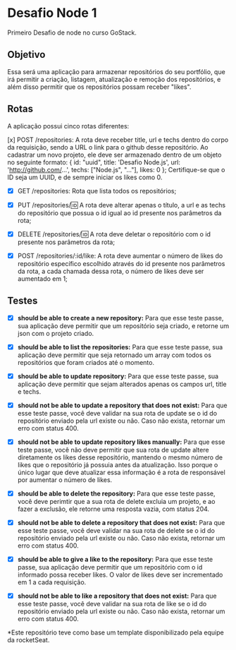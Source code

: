 # Desafio Node 1

Primeiro Desafio de node no curso GoStack.

## Objetivo

Essa será uma aplicação para armazenar repositórios do seu portfólio, que irá permitir a criação, listagem, atualização e remoção dos repositórios, e além disso permitir que os repositórios possam receber "likes".

## Rotas

  A aplicação possui cinco rotas diferentes:

[x] POST /repositories: A rota deve receber title, url e techs dentro do corpo da requisição, sendo a URL o link para o github desse repositório. Ao cadastrar um novo projeto, ele deve ser armazenado dentro de um objeto no seguinte formato: { id: "uuid", title: 'Desafio Node.js', url: 'http://github.com/...', techs: ["Node.js", "..."], likes: 0 }; Certifique-se que o ID seja um UUID, e de sempre iniciar os likes como 0.

-   [x] GET /repositories: Rota que lista todos os repositórios;

-   [x] PUT /repositories/:id: A rota deve alterar apenas o título, a url e as techs do repositório que possua o id igual ao id presente nos parâmetros da rota;

-   [x] DELETE /repositories/:id: A rota deve deletar o repositório com o id presente nos parâmetros da rota;

-   [x] POST /repositories/:id/like: A rota deve aumentar o número de likes do repositório específico escolhido através do id presente nos parâmetros da rota, a cada chamada dessa rota, o número de likes deve ser aumentado em 1;

## Testes

-   [x]   **should be able to create a new repository:** Para que esse teste passe, sua aplicação deve permitir que um repositório seja criado, e retorne um json com o projeto criado.

-   [x] **should be able to list the repositories:** Para que esse teste passe, sua aplicação deve permitir que seja retornado um array com todos os repositórios que foram criados até o momento.

-   [x] **should be able to update repository:** Para que esse teste passe, sua aplicação deve permitir que sejam alterados apenas os campos url, title e techs.

-   [x] **should not be able to update a repository that does not exist:** Para que esse teste passe, você deve validar na sua rota de update se o id do repositório enviado pela url existe ou não. Caso não exista, retornar um erro com status 400.

-   [x] **should not be able to update repository likes manually:** Para que esse teste passe, você não deve permitir que sua rota de update altere diretamente os likes desse repositório, mantendo o mesmo número de likes que o repositório já possuia antes da atualização. Isso porque o único lugar que deve atualizar essa informação é a rota de responsável por aumentar o número de likes.

-   [x] **should be able to delete the repository:** Para que esse teste passe, você deve perimtir que a sua rota de delete excluia um projeto, e ao fazer a exclusão, ele retorne uma resposta vazia, com status 204.

-   [x] **should not be able to delete a repository that does not exist:** Para que esse teste passe, você deve validar na sua rota de delete se o id do repositório enviado pela url existe ou não. Caso não exista, retornar um erro com status 400.

-   [x] **should be able to give a like to the repository:** Para que esse teste passe, sua aplicação deve permitir que um repositório com o id informado possa receber likes. O valor de likes deve ser incrementado em 1 a cada requisição.

-   [x]   **should not be able to like a repository that does not exist:** Para que esse teste passe, você deve validar na sua rota de like se o id do repositório enviado pela url existe ou não. Caso não exista, retornar um erro com status 400.



*Este repositório teve como base um template disponibilizado pela equipe da rocketSeat.
